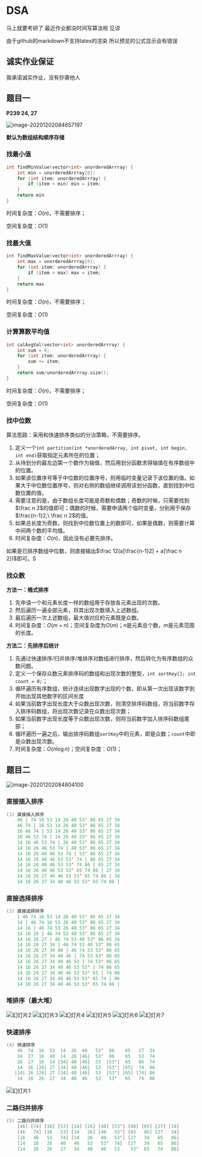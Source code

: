 <head>
    <script src="https://cdn.mathjax.org/mathjax/latest/MathJax.js?config=TeX-AMS-MML_HTMLorMML" type="text/javascript"></script>
    <script type="text/x-mathjax-config">
        MathJax.Hub.Config({
            tex2jax: {
            skipTags: ['script', 'noscript', 'style', 'textarea', 'pre'],
            inlineMath: [['$','$']]
            }
        });
    </script>
</head>

# DSA

马上就要考研了 最近作业都没时间写算法啦 见谅

由于github的markdown不支持latex的渲染 所以预览的公式显示会有错误

## 诚实作业保证

我承诺诚实作业，没有抄袭他人

## 题目一

**P239 24, 27**

![image-20201202084657197](第7次作业非编程题.assets/image-20201202084657197.png)

**默认为数组结构顺序存储**

### 找最小值

```cpp
int findMinValue(vector<int> unorderedArrray) {
    int min = unorderedArrray[0];
	for (int item: unorderedArrray) {
    	if (item < min) min = item;
	}
	return min
}
```

时间复杂度：$O(n)$，不需要排序；

空间复杂度：$O(1)$ 

### 找最大值

```cpp
int findMaxValue(vector<int> unorderedArrray) {
    int max = unorderedArrray[0];
	for (int item: unorderedArrray) {
    	if (item > max) max = item;
	}
	return max
}
```

时间复杂度：$O(n)$，不需要排序；

空间复杂度：$O(1)$ 

### 计算算数平均值

```cpp
int calAvgVal(vector<int> unorderedArrray) {
    int sum = 0;
	for (int item: unorderedArrray) {
    	sum += item;
	}
	return sum/unorderedArrray.size();
}
```

时间复杂度：$O(n)$，不需要排序；

空间复杂度：$O(1)$ 

### 找中位数

算法思路：采用和快速排序类似的分治策略，不需要排序。

1. 定义一个`int partition(int *unorderedArray, int pivot, int begin, int end)`获取指定元素所在的位置；
2. 从待划分的最左边第一个数作为轴值，然后用划分函数求得轴值在有序数组中的位置。
3. 如果该位置序号等于中位数的位置序号，则用临时变量记录下该位置的值。如果大于中位数位置序号，则对右侧的数组继续调用该划分函数，直到找到中位数位置的值。
4. 需要注意的是，由于数组长度可能是奇数和偶数；奇数的时候，只需要找到$\frac n 2$的值即可；偶数的时候，需要申请两个临时变量，分别用于保存$\frac{n-1}2,\ \frac n 2$的值。
5. 如果总长度为奇数，则找到中位数位置上的数即可，如果是偶数，则需要计算中间两个数的平均值。
6. 时间复杂度：$O(n)$，因此没有必要先排序。

如果是已排序数组中位数，则直接输出$\frac 12(a[\frac{n-1}2] + a[\frac n 2])$即可。S

### 找众数

**方法一：桶式排序**

1. 先申请一个和元素长度一样的数组用于存放各元素出现的次数。
2. 然后遍历一遍全部元素，将其出现次数填入上述数组。
3. 最后遍历一次上述数组，最大值对应的元素既是众数。
4. 时间复杂度：$O(m+n)$；空间复杂度为$O(m)$；$n$是元素总个数，$m$是元素范围的长度。

**方法二：先排序后统计**

1. 先通过快速排序/归并排序/堆排序对数组进行排序，然后转化为有序数组的众数问题。
2. 定义一个保存众数元素排序码的数组和出现次数的整型，`int sortKey[]; int count = 0;`；
3. 循环遍历有序数组，统计连续出现数字出现的个数，即从第一次出现该数字到开始出现其他数字的区间长度
4. 如果当前数字出现长度大于众数出现次数，则清空排序码数组，将当前数字存入排序码数组，将出现次数记录在众数出现次数；
5. 如果当前数字出现长度等于众数出现次数，则将当前数字加入排序码数组尾部；
6. 循环遍历一遍之后，输出排序码数组`sortKey`中的元素，即是众数；`count`中即是众数出现次数。
7. 时间复杂度：$O(n\log n)$；空间复杂度：$O(1)$；



## 题目二

![image-20201202084804100](第7次作业非编程题.assets/image-20201202084804100.png)

### 直接插入排序

```cpp
(1) 直接插入排序
    46 | 74 16 53 14 26 40 53' 86 65 27 34
    46 74 | 16 53 14 26 40 53' 86 65 27 34
    16 46 74 | 53 14 26 40 53' 86 65 27 34
    16 46 53 74 | 14 26 40 53' 86 65 27 34
    14 16 46 53 74 | 26 40 53' 86 65 27 34
    14 16 26 46 53 74 | 40 53' 86 65 27 34
    14 16 26 40 46 53 74 | 53' 86 65 27 34
    14 16 26 40 46 53 53' 74 | 86 65 27 34
    14 16 26 40 46 53 53' 74 86 | 65 27 34
    14 16 26 40 46 53 53' 65 74 86 | 27 34
    14 16 26 27 40 46 53 53' 65 74 86 | 34
    14 16 26 27 34 40 46 53 53' 65 74 86 |
```

### 直接选择排序
```cpp
(2) 直接选择排序
    | 46 74 16 53 14 26 40 53' 86 65 27 34
    14 | 46 74 16 53 26 40 53' 86 65 27 34
    14 16 | 46 74 53 26 40 53' 86 65 27 34
    14 16 26 | 46 74 53 40 53' 86 65 27 34
    14 16 26 27 | 46 74 53 40 53' 86 65 34
    14 16 26 27 34 | 46 74 53 40 53' 86 65
    14 16 26 27 34 40 | 46 74 53 53' 86 65
    14 16 26 27 34 40 46 | 74 53 53' 86 65
    14 16 26 27 34 40 46 53 | 74 53' 86 65
    14 16 26 27 34 40 46 53 53' | 74 86 65
    14 16 26 27 34 40 46 53 53' 65 | 74 86
    14 16 26 27 34 40 46 53 53' 65 74 | 86
    14 16 26 27 34 40 46 53 53' 65 74 86 |
```

### 堆排序（最大堆）

![幻灯片2](第7次作业非编程题.assets/幻灯片2.JPG)
![幻灯片3](第7次作业非编程题.assets/幻灯片3.JPG)
![幻灯片4](第7次作业非编程题.assets/幻灯片4.JPG)
![幻灯片5](第7次作业非编程题.assets/幻灯片5.JPG)
![幻灯片6](第7次作业非编程题.assets/幻灯片6.JPG)
![幻灯片7](第7次作业非编程题.assets/幻灯片7.JPG)

### 快速排序

```cpp
(4) 快速排序
    46  74  16  53  14  26  40   53'  86    65   27  34
    34  27  16  40  14  26 |46|  53'  86    65   53  74
    26  27  16  14 |34| 40 |46|  53  |53'|  65   86  74
    14  16 |26| 27 |34| 40 |46|  53  |53'| |65|  74  86
   |14| 16 |26| 27 |34| 40 |46|  53  |53'| |65| |74| 86
    14  16  26  27  34  40  46   53   53'   65   74  86
```

![幻灯片1](第7次作业非编程题.assets/幻灯片1.JPG)

### 二路归并排序
```cpp
(5) 二路归并排序
    [46] [74] [16] [53] [14] [26] [40] [53'] [86] [65] [27] [34]
    [46   74] [16   53] [14   26] [40   53'] [65   86] [27   34]
    [16   46   53   74] [14   26   40   53'] [27   34   65   86]
    [14   16   26   40   46   53   53'  74]  [27   34   65   86]
    [14   16   26   27   34   40   46   53    53'  65   74   86]
```




